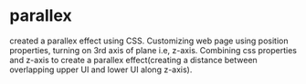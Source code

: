 # parallex
created a parallex effect using CSS.
Customizing web page using position properties, turning on 3rd axis of plane i.e, z-axis. Combining css properties and z-axis to create a parallex effect(creating a distance between overlapping upper UI and lower UI along z-axis).

